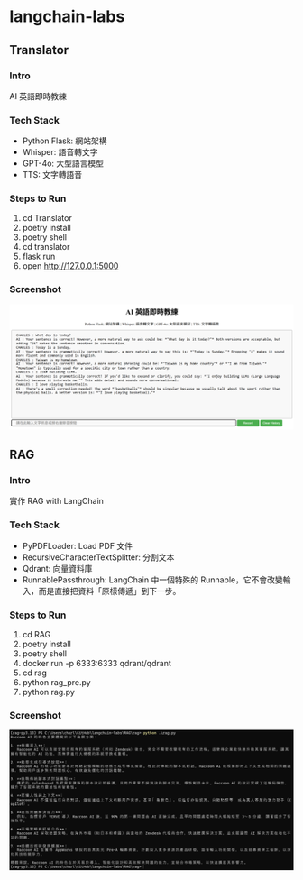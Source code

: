 # langchain-labs

## Translator

### Intro
AI 英語即時教練

### Tech Stack
- Python Flask: 網站架構
- Whisper: 語音轉文字
- GPT-4o: 大型語言模型
- TTS: 文字轉語音

### Steps to Run
1. cd Translator
2. poetry install
3. poetry shell
4. cd translator
5. flask run
6. open http://127.0.0.1:5000

### Screenshot
![alt text](Screenshots/translator.png)

## RAG

### Intro
實作 RAG with LangChain

### Tech Stack
- PyPDFLoader: Load PDF 文件
- RecursiveCharacterTextSplitter: 分割文本
- Qdrant: 向量資料庫
- RunnablePassthrough: LangChain 中一個特殊的 Runnable，它不會改變輸入，而是直接把資料「原樣傳遞」到下一步。

### Steps to Run
1. cd RAG
2. poetry install
3. poetry shell
4. docker run -p 6333:6333 qdrant/qdrant
5. cd rag
6. python rag_pre.py
7. python rag.py

### Screenshot
![alt text](Screenshots/rag.png)